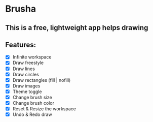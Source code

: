 # Brusha

## This is a free, lightweight app helps drawing

## Features:

-   [x] Infinite workspace
-   [x] Draw freestyle
-   [x] Draw lines
-   [x] Draw circles
-   [x] Draw rectangles (fill | nofill)
-   [x] Draw images
-   [x] Theme toggle
-   [x] Change brush size
-   [x] Change brush color
-   [x] Reset & Resize the workspace
-   [x] Undo & Redo draw
